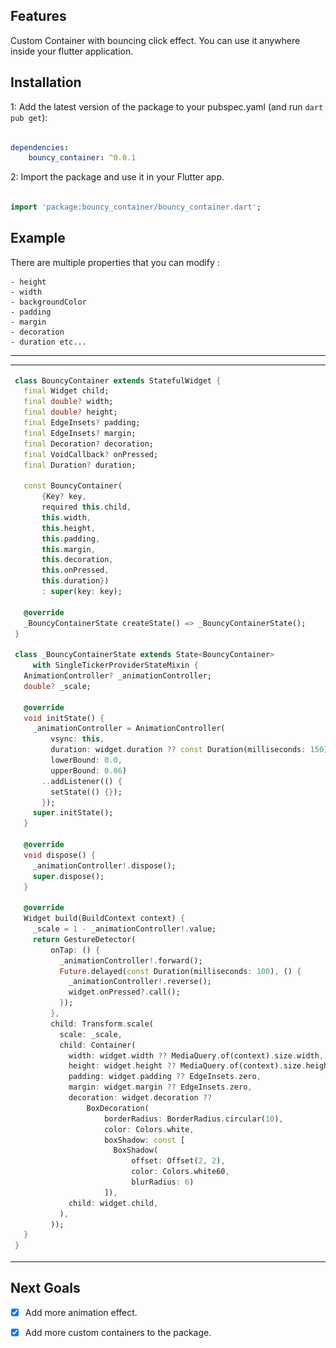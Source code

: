 <!--
This README describes the package. If you publish this package to pub.dev,
this README's contents appear on the landing page for your package.

For information about how to write a good package README, see the guide for
[writing package pages](https://dart.dev/guides/libraries/writing-package-pages).

For general information about developing packages, see the Dart guide for
[creating packages](https://dart.dev/guides/libraries/create-library-packages)
and the Flutter guide for
[developing packages and plugins](https://flutter.dev/developing-packages).
-->


## Features

Custom Container with bouncing click effect. You can use it anywhere inside your flutter application.

## Installation

1: Add the latest version of the package to your pubspec.yaml (and run `dart pub get`): 

```yaml

dependencies:
    bouncy_container: ^0.0.1

```


2: Import the package and use it in your Flutter app.

```dart

import 'package:bouncy_container/bouncy_container.dart';

```



## Example

There are multiple properties that you can modify : 

    - height
    - width
    - backgroundColor
    - padding
    - margin
    - decoration
    - duration etc...
 
<hr>




<table>


<tr>


<td>


```dart
class BouncyContainer extends StatefulWidget {
  final Widget child;
  final double? width;
  final double? height;
  final EdgeInsets? padding;
  final EdgeInsets? margin;
  final Decoration? decoration;
  final VoidCallback? onPressed;
  final Duration? duration;

  const BouncyContainer(
      {Key? key,
      required this.child,
      this.width,
      this.height,
      this.padding,
      this.margin,
      this.decoration,
      this.onPressed,
      this.duration})
      : super(key: key);

  @override
  _BouncyContainerState createState() => _BouncyContainerState();
}

class _BouncyContainerState extends State<BouncyContainer>
    with SingleTickerProviderStateMixin {
  AnimationController? _animationController;
  double? _scale;

  @override
  void initState() {
    _animationController = AnimationController(
        vsync: this,
        duration: widget.duration ?? const Duration(milliseconds: 150),
        lowerBound: 0.0,
        upperBound: 0.06)
      ..addListener(() {
        setState(() {});
      });
    super.initState();
  }

  @override
  void dispose() {
    _animationController!.dispose();
    super.dispose();
  }

  @override
  Widget build(BuildContext context) {
    _scale = 1 - _animationController!.value;
    return GestureDetector(
        onTap: () {
          _animationController!.forward();
          Future.delayed(const Duration(milliseconds: 100), () {
            _animationController!.reverse();
            widget.onPressed?.call();
          });
        },
        child: Transform.scale(
          scale: _scale,
          child: Container(
            width: widget.width ?? MediaQuery.of(context).size.width,
            height: widget.height ?? MediaQuery.of(context).size.height,
            padding: widget.padding ?? EdgeInsets.zero,
            margin: widget.margin ?? EdgeInsets.zero,
            decoration: widget.decoration ??
                BoxDecoration(
                    borderRadius: BorderRadius.circular(10),
                    color: Colors.white,
                    boxShadow: const [
                      BoxShadow(
                          offset: Offset(2, 2),
                          color: Colors.white60,
                          blurRadius: 6)
                    ]),
            child: widget.child,
          ),
        ));
  }
}

```

</td>

<td>
<img src="https://github.com/bijumondal18/bouncy_container_flutter_package/blob/main/lib/src/BouncingContainer.png" alt="Sample Image">
</td>

</tr>

</table>



## Next Goals

- [x] Add more animation effect.

- [x] Add more custom containers to the package.
